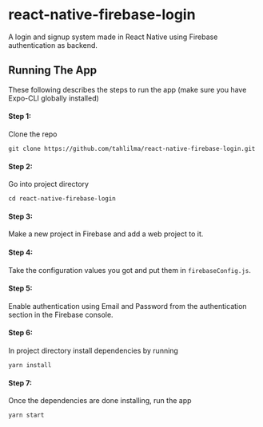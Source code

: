 # react-native-firebase-login
A login and signup system made in React Native using Firebase authentication as backend.
## Running The App
These following describes the steps to run the app (make sure you have Expo-CLI globally installed)
#### Step 1: 
Clone the repo
```
git clone https://github.com/tahlilma/react-native-firebase-login.git
```
#### Step 2:
Go into project directory
```
cd react-native-firebase-login
```
#### Step 3:
Make a new project in Firebase and add a web project to it.
#### Step 4:
Take the configuration values you got and put them in ```firebaseConfig.js```.
#### Step 5:
Enable authentication using Email and Password from the authentication section in the Firebase console.
#### Step 6:
In project directory install dependencies by running
```
yarn install
```
#### Step 7:
Once the dependencies are done installing, run the app
```
yarn start
```
